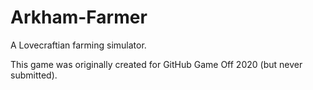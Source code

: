 # Arkham-Farmer
A Lovecraftian farming simulator.

This game was originally created for GitHub Game Off 2020 (but never submitted).

